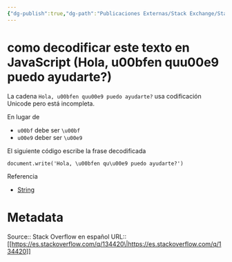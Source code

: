 ```yaml
---
{"dg-publish":true,"dg-path":"Publicaciones Externas/Stack Exchange/Stack Overflow en español/es.stackoverflow.com-134420.md","permalink":"/publicaciones-externas/stack-exchange/stack-overflow-en-espanol/es-stackoverflow-com-134420/","title":"como decodificar este texto en JavaScript (Hola, u00bfen quu00e9 puedo ayudarte?)","hide":true,"noteIcon":"\"0\"","created":"2024-04-03T12:49:10.506-06:00","updated":"2024-04-05T16:43:52.794-06:00"}
---
```


# como decodificar este texto en JavaScript (Hola, u00bfen quu00e9 puedo ayudarte?)

La cadena `Hola, u00bfen quu00e9 puedo ayudarte?` usa codificación Unicode pero está incompleta.

En lugar de 

- `u00bf` debe ser  `\u00bf`
- `u00e9` deber ser `\u00e9`

El siguiente código escribe la frase decodificada

<!-- begin snippet: js hide: false console: true babel: false -->

<!-- language: lang-js -->

    document.write('Hola, \u00bfen qu\u00e9 puedo ayudarte?')

<!-- end snippet -->

Referencia

- [String](https://developer.mozilla.org/en-us/docs/Web/JavaScript/Referencia/Objetos_globales/String)

# Metadata
Source:: Stack Overflow en español
URL:: [[https://es.stackoverflow.com/q/134420\|https://es.stackoverflow.com/q/134420]]

